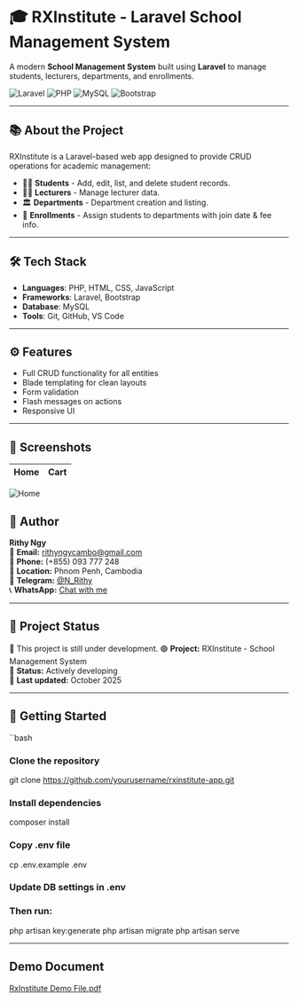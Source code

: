 # 🎓 RXInstitute - Laravel School Management System

A modern **School Management System** built using **Laravel** to manage students, lecturers, departments, and enrollments.

![Laravel](https://img.shields.io/badge/Laravel-E74430?style=for-the-badge&logo=laravel&logoColor=white)
![PHP](https://img.shields.io/badge/PHP-777BB4?style=for-the-badge&logo=php&logoColor=white)
![MySQL](https://img.shields.io/badge/MySQL-00758F?style=for-the-badge&logo=mysql&logoColor=white)
![Bootstrap](https://img.shields.io/badge/Bootstrap-7952B3?style=for-the-badge&logo=bootstrap&logoColor=white)

---

## 📚 About the Project

RXInstitute is a Laravel-based web app designed to provide CRUD operations for academic management:

- 👨‍🎓 **Students** - Add, edit, list, and delete student records.
- 👩‍🏫 **Lecturers** - Manage lecturer data.
- 🏛️ **Departments** - Department creation and listing.
- 📝 **Enrollments** - Assign students to departments with join date & fee info.

---

## 🛠️ Tech Stack

- **Languages**: PHP, HTML, CSS, JavaScript
- **Frameworks**: Laravel, Bootstrap
- **Database**: MySQL
- **Tools**: Git, GitHub, VS Code

---

## ⚙️ Features

- Full CRUD functionality for all entities
- Blade templating for clean layouts
- Form validation
- Flash messages on actions
- Responsive UI

---

## 📸 Screenshots
| Home | Cart |
|---|---|
![Home](public/student.jpg)

## 👤 Author

**Rithy Ngy**  
📧 **Email:** rithyngycambo@gmail.com  
📱 **Phone:** (+855) 093 777 248      
📍 **Location:** Phnom Penh, Cambodia  
💬 **Telegram:** [@N_Rithy](https://t.me/N_Rithy)  
📞 **WhatsApp:** [Chat with me](https://wa.me/855093777248)

---

## 🚧 Project Status

🚧 This project is still under development. 
🟢 **Project:** RXInstitute - School Management System  
📌 **Status:** Actively developing   
📅 **Last updated:** October 2025  

---


## 🚀 Getting Started

``bash
### Clone the repository
git clone https://github.com/yourusername/rxinstitute-app.git

### Install dependencies
composer install

### Copy .env file
cp .env.example .env

### Update DB settings in .env
### Then run:
php artisan key:generate
php artisan migrate
php artisan serve

---

## Demo Document
[RxInstitute Demo File.pdf](https://github.com/user-attachments/files/22967698/RxInstitute.Demo.File.pdf)

